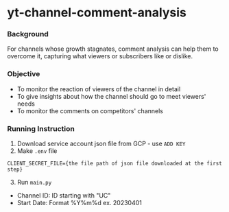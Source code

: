 # yt-channel-comment-analysis

### Background
For channels whose growth stagnates, comment analysis can help them to overcome it, capturing what viewers or subscribers like or dislike.

### Objective
- To monitor the reaction of viewers of the channel in detail
- To give insights about how the channel should go to meet viewers' needs
- To monitor the comments on competitors' channels

### Running Instruction
1. Download service account json file from GCP - use `ADD KEY`
2. Make `.env` file
```commandline
CLIENT_SECRET_FILE={the file path of json file downloaded at the first step}
```
3. Run `main.py`
- Channel ID: ID starting with "UC"
- Start Date: Format %Y%m%d ex. 20230401

